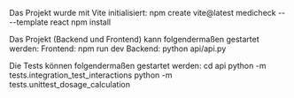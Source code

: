 Das Projekt wurde mit Vite initialisiert:
npm create vite@latest medicheck -- --template react
npm install

Das Projekt (Backend und Frontend) kann folgendermaßen gestartet werden:
Frontend: npm run dev
Backend: python api/api.py

Die Tests können folgendermaßen gestartet werden:
cd api
python -m tests.integration_test_interactions
python -m tests.unittest_dosage_calculation